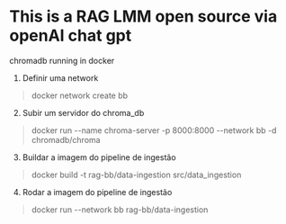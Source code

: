 # This is a RAG LMM  open source via openAI chat gpt


chromadb running in docker


1. Definir uma network
> docker network create bb

2. Subir um servidor do chroma_db
> docker run --name chroma-server -p 8000:8000 --network bb -d chromadb/chroma

3. Buildar a imagem do pipeline de ingestão
> docker build -t rag-bb/data-ingestion src/data_ingestion

4. Rodar a imagem do pipeline de ingestão
> docker run --network bb rag-bb/data-ingestion

